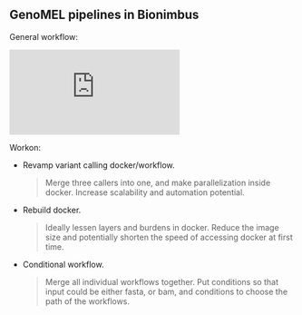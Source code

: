 ## GenoMEL pipelines in Bionimbus

General workflow:

![Alt text](https://github.com/uc-cdis/cwl/docs/genomel_general_workflow.pdf "General-workflow")

Workon:
* Revamp variant calling docker/workflow.
  > Merge three callers into one, and make parallelization inside docker. Increase scalability and automation potential.

* Rebuild docker.
  > Ideally lessen layers and burdens in docker. Reduce the image size and potentially shorten the speed of accessing docker at first time.

* Conditional workflow.
  > Merge all individual workflows together. Put conditions so that input could be either fasta, or bam, and conditions to choose the path of the workflows.

